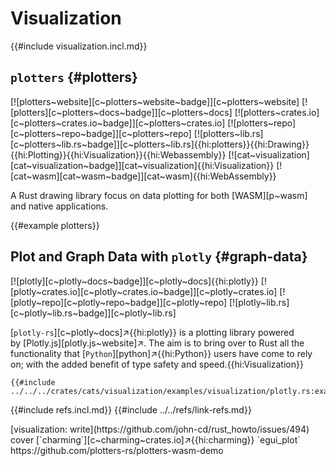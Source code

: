 # Visualization

{{#include visualization.incl.md}}

## `plotters` {#plotters}

[![plotters~website][c~plotters~website~badge]][c~plotters~website] [![plotters][c~plotters~docs~badge]][c~plotters~docs] [![plotters~crates.io][c~plotters~crates.io~badge]][c~plotters~crates.io] [![plotters~repo][c~plotters~repo~badge]][c~plotters~repo] [![plotters~lib.rs][c~plotters~lib.rs~badge]][c~plotters~lib.rs]{{hi:plotters}}{{hi:Drawing}}{{hi:Plotting}}{{hi:Visualization}}{{hi:Webassembly}} [![cat~visualization][cat~visualization~badge]][cat~visualization]{{hi:Visualization}} [![cat~wasm][cat~wasm~badge]][cat~wasm]{{hi:WebAssembly}}

A Rust drawing library focus on data plotting for both [WASM][p~wasm] and native applications.

{{#example plotters}}

## Plot and Graph Data with `plotly` {#graph-data}

[![plotly][c~plotly~docs~badge]][c~plotly~docs]{{hi:plotly}}
[![plotly~crates.io][c~plotly~crates.io~badge]][c~plotly~crates.io]
[![plotly~repo][c~plotly~repo~badge]][c~plotly~repo]
[![plotly~lib.rs][c~plotly~lib.rs~badge]][c~plotly~lib.rs]

[`plotly-rs`][c~plotly~docs]↗{{hi:plotly}} is a plotting library powered by [Plotly.js][plotly.js~website]↗. The aim is to bring over to Rust all the functionality that [`Python`][python]↗{{hi:Python}} users have come to rely on; with the added benefit of type safety and speed.{{hi:Visualization}}

```rust,editable
{{#include ../../../crates/cats/visualization/examples/visualization/plotly.rs:example}}
```

{{#include refs.incl.md}}
{{#include ../../refs/link-refs.md}}

<div class="hidden">
[visualization: write](https://github.com/john-cd/rust_howto/issues/494)
cover [`charming`][c~charming~crates.io]↗{{hi:charming}} `egui_plot` https://github.com/plotters-rs/plotters-wasm-demo
</div>
